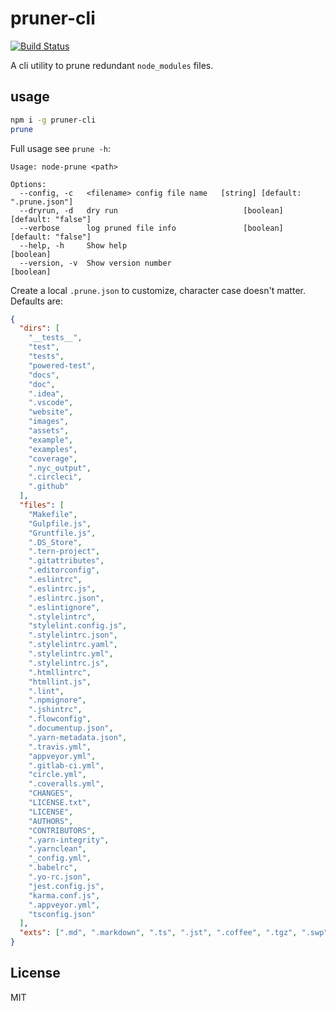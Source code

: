 # pruner-cli

[![Build Status](https://dev.azure.com/xg-wang/pruner-cli/_apis/build/status/xg-wang.pruner-cli?branchName=master)](https://dev.azure.com/xg-wang/pruner-cli/_build/latest?definitionId=1&branchName=master)

A cli utility to prune redundant `node_modules` files.

## usage

```bash
npm i -g pruner-cli
prune
```

Full usage see `prune -h`:

```plain
Usage: node-prune <path>

Options:
  --config, -c   <filename> config file name   [string] [default: ".prune.json"]
  --dryrun, -d   dry run                            [boolean] [default: "false"]
  --verbose      log pruned file info               [boolean] [default: "false"]
  --help, -h     Show help                                             [boolean]
  --version, -v  Show version number                                   [boolean]
```

Create a local `.prune.json` to customize, character case doesn't matter. Defaults are:

```json
{
  "dirs": [
    "__tests__",
    "test",
    "tests",
    "powered-test",
    "docs",
    "doc",
    ".idea",
    ".vscode",
    "website",
    "images",
    "assets",
    "example",
    "examples",
    "coverage",
    ".nyc_output",
    ".circleci",
    ".github"
  ],
  "files": [
    "Makefile",
    "Gulpfile.js",
    "Gruntfile.js",
    ".DS_Store",
    ".tern-project",
    ".gitattributes",
    ".editorconfig",
    ".eslintrc",
    ".eslintrc.js",
    ".eslintrc.json",
    ".eslintignore",
    ".stylelintrc",
    "stylelint.config.js",
    ".stylelintrc.json",
    ".stylelintrc.yaml",
    ".stylelintrc.yml",
    ".stylelintrc.js",
    ".htmllintrc",
    "htmllint.js",
    ".lint",
    ".npmignore",
    ".jshintrc",
    ".flowconfig",
    ".documentup.json",
    ".yarn-metadata.json",
    ".travis.yml",
    "appveyor.yml",
    ".gitlab-ci.yml",
    "circle.yml",
    ".coveralls.yml",
    "CHANGES",
    "LICENSE.txt",
    "LICENSE",
    "AUTHORS",
    "CONTRIBUTORS",
    ".yarn-integrity",
    ".yarnclean",
    "_config.yml",
    ".babelrc",
    ".yo-rc.json",
    "jest.config.js",
    "karma.conf.js",
    ".appveyor.yml",
    "tsconfig.json"
  ],
  "exts": [".md", ".markdown", ".ts", ".jst", ".coffee", ".tgz", ".swp"]
}
```

## License

MIT
